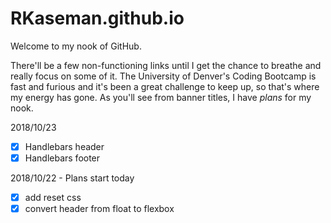 # RKaseman.github.io

Welcome to my nook of GitHub.

There'll be a few non-functioning links until I get the chance to 
breathe and really focus on some of it. The University of Denver's 
Coding Bootcamp is fast and furious and it's been a great challenge 
to keep up, so that's where my energy has gone. As you'll see from 
banner titles, I have *plans* for my nook.

2018/10/23
- [x] Handlebars header
- [x] Handlebars footer

2018/10/22 - Plans start today
- [x] add reset css
- [x] convert header from float to flexbox
